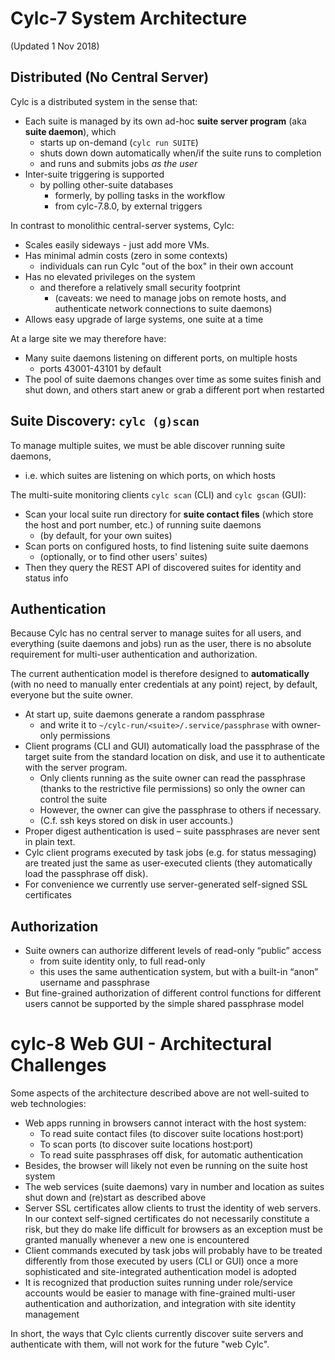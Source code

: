 # Cylc-7 System Architecture

(Updated 1 Nov 2018)

## Distributed (No Central Server)

Cylc is a distributed system in the sense that:
- Each suite is managed by its own ad-hoc **suite server program** (aka **suite
  daemon**), which
  - starts up on-demand (`cylc run SUITE`)
  - shuts down down automatically when/if the suite runs to completion
  - and runs and submits jobs *as the user*
- Inter-suite triggering is supported
  - by polling other-suite databases
    - formerly, by polling tasks in the workflow
    - from cylc-7.8.0, by external triggers

In contrast to monolithic central-server systems, Cylc:
- Scales easily sideways - just add more VMs.
- Has minimal admin costs (zero in some contexts)
  - individuals can run Cylc "out of the box" in their own account
- Has no elevated privileges on the system
  - and therefore a relatively small security footprint
    - (caveats: we need to manage jobs on remote hosts, and authenticate
      network connections to suite daemons)
- Allows easy upgrade of large systems, one suite at a time

At a large site we may therefore have:
- Many suite daemons listening on different ports, on multiple hosts
  - ports 43001-43101 by default
- The pool of suite daemons changes over time as some suites finish and
  shut down, and others start anew or grab a different port when restarted

## Suite Discovery: `cylc (g)scan`

To manage multiple suites, we must be able discover running suite daemons,
- i.e. which suites are listening on which ports, on which hosts

The multi-suite monitoring clients `cylc scan` (CLI) and `cylc gscan` (GUI):
- Scan your local suite run directory for **suite contact files**
  (which store the host and port number, etc.) of running suite daemons
  - (by default, for your own suites)
- Scan ports on configured hosts, to find listening suite suite daemons
  - (optionally, or to find other users' suites)
- Then they query the REST API of discovered suites for identity and status info

## Authentication

Because Cylc has no central server to manage suites for all users, and
everything (suite daemons and jobs) run as the user, there is no absolute
requirement for multi-user authentication and authorization.

The current authentication model is therefore designed to **automatically**
(with no need to manually enter credentials at any point) reject, by default,
everyone but the suite owner.
- At start up, suite daemons generate a random passphrase
  - and write it to `~/cylc-run/<suite>/.service/passphrase` with owner-only
    permissions
- Client programs (CLI and GUI) automatically load the passphrase of the
  target suite from the standard location on disk, and use it to authenticate
  with the server program.
  - Only clients running as the suite owner can read the passphrase (thanks to
  the restrictive file permissions) so only the owner can control the suite
  - However, the owner can give the passphrase to others if necessary.
  - (C.f. ssh keys stored on disk in user accounts.)
- Proper digest authentication is used – suite passphrases are never sent in
  plain text.
- Cylc client programs executed by task jobs (e.g. for status messaging) are
  treated just the same as user-executed clients (they automatically load the
  passphrase off disk).
- For convenience we currently use server-generated self-signed SSL certificates

## Authorization

- Suite owners can authorize different levels of read-only “public” access
  - from suite identity only, to full read-only 
  - this uses the same authentication system, but with a built-in “anon”
    username and passphrase
- But fine-grained authorization of different control functions for different
  users cannot be supported by the simple shared passphrase model


# cylc-8 Web GUI - Architectural Challenges

Some aspects of the architecture described above are not well-suited to web
technologies:
- Web apps running in browsers cannot interact with the host system:
  - To read suite contact files (to discover suite locations host:port)
  - To scan ports (to discover suite locations host:port)
  - To read suite passphrases off disk, for automatic authentication
- Besides, the browser will likely not even be running on the suite host system
- The web services (suite daemons) vary in number and location as suites shut
  down and (re)start as described above
- Server SSL certificates allow clients to trust the identity of web servers.
  In our context self-signed certificates do not necessarily constitute a risk,
  but they do make life difficult for browsers as an exception must be granted
  manually whenever a new one is encountered
- Client commands executed by task jobs will probably have to be treated
  differently from those executed by users (CLI or GUI) once a more
  sophisticated and site-integrated authentication model is adopted
- It is recognized that production suites running under role/service accounts
  would be easier to manage with fine-grained multi-user authentication and
  authorization, and integration with site identity management

In short, the ways that Cylc clients currently discover suite servers and
authenticate with them, will not work for the future "web Cylc".
